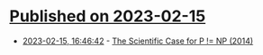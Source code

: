 # [Published on 2023-02-15](index.md)

* [2023-02-15, 16:46:42](https://lobste.rs/s/4hjdbe/scientific_case_for_p_np_2014) - [The Scientific Case for P != NP (2014)](https://scottaaronson.blog/?p=1720)

